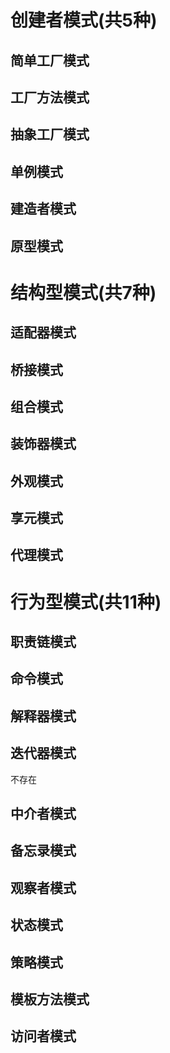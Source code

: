 # 创建者模式(共5种)
## 简单工厂模式

<import filepath="./UML/0.puml" />


## 工厂方法模式

<import filepath="./UML/1.puml" />

## 抽象工厂模式

<import filepath="./UML/2.puml" />


## 单例模式

<import filepath="./UML/3.puml" />

## 建造者模式

<import filepath="./UML/4.puml" />

## 原型模式

<import filepath="./UML/5.puml" />

# 结构型模式(共7种)
## 适配器模式

<import filepath="./UML/6.puml" />

## 桥接模式

<import filepath="./UML/7.puml" />

## 组合模式

<import filepath="./UML/8.puml" />

## 装饰器模式

<import filepath="./UML/9.puml" />

## 外观模式

<import filepath="./UML/10.puml" />

## 享元模式

<import filepath="./UML/11.puml" />

## 代理模式

<import filepath="./UML/12.puml" />

# 行为型模式(共11种)
## 职责链模式

<import filepath="./UML/13.puml" />

## 命令模式

<import filepath="./UML/14.puml" />

## 解释器模式

<import filepath="./UML/15.puml" />

## 迭代器模式

不存在

## 中介者模式

<import filepath="./UML/17.puml" />

## 备忘录模式

<import filepath="./UML/18.puml" />

## 观察者模式

<import filepath="./UML/19.puml" />

## 状态模式

<import filepath="./UML/20.puml" />

## 策略模式

<import filepath="./UML/21.puml" />

## 模板方法模式

<import filepath="./UML/22.puml" />

## 访问者模式

<import filepath="./UML/23.puml" />